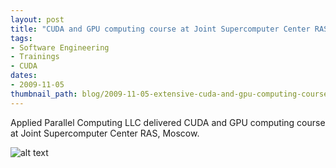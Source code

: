 ```yaml
---
layout: post
title: "CUDA and GPU computing course at Joint Supercomputer Center RAS, Moscow"
tags:
- Software Engineering
- Trainings
- CUDA
dates:
- 2009-11-05
thumbnail_path: blog/2009-11-05-extensive-cuda-and-gpu-computing-course-russian-academy-of-sciences-supercomputing-center/logo.jpg
---
```


Applied Parallel Computing LLC delivered CUDA and GPU computing course at Joint Supercomputer Center RAS, Moscow.

![alt text](\assets\img\blog\2009-11-05-extensive-cuda-and-gpu-computing-course-russian-academy-of-sciences-supercomputing-center\logo.jpg "Logo Title Text 1")
